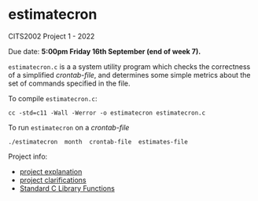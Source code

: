 # estimatecron

CITS2002 Project 1 - 2022

Due date: **5:00pm Friday 16th September (end of week 7).**

`estimatecron.c` is a a system utility program which checks the correctness of a simplified *crontab-file*, and determines some simple metrics about the set of commands specified in the file. 

To compile `estimatecron.c`:
```
cc -std=c11 -Wall -Werror -o estimatecron estimatecron.c
```

To run `estimatecron` on a *crontab-file*
```
./estimatecron  month  crontab-file  estimates-file 
```



Project info:
 + [project explanation](https://teaching.csse.uwa.edu.au/units/CITS2002/projects/project1.php)
 + [project clarifications](https://teaching.csse.uwa.edu.au/units/CITS2002/projects/project1-clarifications.php)
 + [Standard C Library Functions](https://www.mkompf.com/cplus/cliblist.html)
